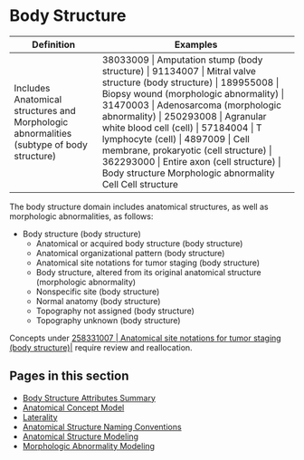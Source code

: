 # Body Structure

| Definition                                                                               | Examples                                                                                                                                                                                                                                                                                                                                                                                                                                                                    |
| ---------------------------------------------------------------------------------------- | --------------------------------------------------------------------------------------------------------------------------------------------------------------------------------------------------------------------------------------------------------------------------------------------------------------------------------------------------------------------------------------------------------------------------------------------------------------------------- |
| Includes Anatomical structures and Morphologic abnormalities (subtype of body structure) | 38033009 \| Amputation stump (body structure) \| 91134007 \| Mitral valve structure (body structure) \| 189955008 \| Biopsy wound (morphologic abnormality) \| 31470003 \| Adenosarcoma (morphologic abnormality) \| 250293008 \| Agranular white blood cell (cell) \| 57184004 \| T lymphocyte (cell) \| 4897009 \| Cell membrane, prokaryotic (cell structure) \| 362293000 \| Entire axon (cell structure) \| Body structure Morphologic abnormality Cell Cell structure |

The body structure domain includes anatomical structures, as well as morphologic abnormalities, as follows:

* Body structure (body structure)
  * Anatomical or acquired body structure (body structure)
  * Anatomical organizational pattern (body structure)
  * Anatomical site notations for tumor staging (body structure)
  * Body structure, altered from its original anatomical structure (morphologic abnormality)
  * Nonspecific site (body structure)
  * Normal anatomy (body structure)
  * Topography not assigned (body structure)
  * Topography unknown (body structure)

Concepts under [258331007 | Anatomical site notations for tumor staging (body structure)|](http://snomed.info/id/258331007) require review and reallocation.

## Pages in this section

* [Body Structure Attributes Summary](body-structure-attributes-summary.md)
* [Anatomical Concept Model](anatomical-concept-model/)
* [Laterality](anatomical-concept-model/laterality.md)
* [Anatomical Structure Naming Conventions](index/)
* [Anatomical Structure Modeling](index-1/)
* [Morphologic Abnormality Modeling](index-2/)
